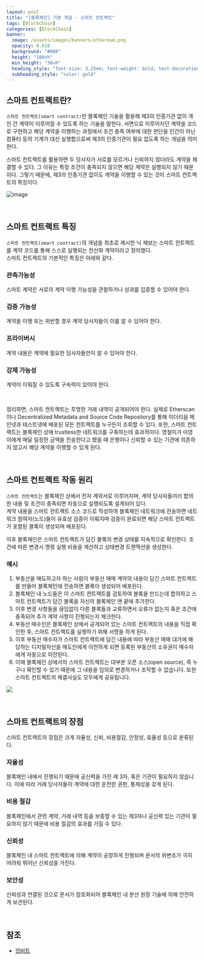 ```yaml
---
layout: post
title: "[블록체인] 기본 개념 - 스마트 컨트랙트"
tags: [BlockChain]
categories: [BlockChain]
banner:
  image: /assets/images/banners/ethereum.png
  opacity: 0.618
  background: "#000"
  height: "100vh"
  min_height: "38vh"
  heading_style: "font-size: 3.25em; font-weight: bold; text-decoration: underline"
  subheading_style: "color: gold"
---
```


## 스마트 컨트랙트란?

`스마트 컨트랙트(smart contract)`란 블록체인 기술을 활용해 제3의 인증기관 없이 개인 간 계약이 이루어질 수 있도록 하는 기술을 말한다. 서면으로 이루어지던 계약을 코드로 구현하고 해당 계약을 이행하는 과정에서 조건 충족 여부에 대한 판단을 인간이 아닌 컴퓨터 등의 기계가 대신 실행함으로써 제3의 인증기관이 필요 없도록 하는 개념을 의미한다.

스마트 컨트랙트를 활용하면 두 당사자가 서로를 모르거나 신뢰하지 않더라도 계약을 체결할 수 있다. 그 이유는 특정 조건이 충족되지 않으면 해당 계약은 실행되지 않기 때문이다.
그렇기 때문에, 제3의 인증기관 없이도 계약을 이행할 수 있는 것이 스마트 컨트랙트의 특징이다.


![image](https://user-images.githubusercontent.com/52439201/172295968-14dfcaac-ebf8-45a2-812b-b962fb5d413a.png)


<br>

## 스마트 컨트랙트 특징

`스마트 컨트랙트(smart contract)`의 개념을 최초로 제시한 닉 재보는 스마트 컨트랙트를 계약 코드를 통해 스스로 실행되는 전산화 계약이라고 정의했다.  
스마트 컨트랙트의 기본적인 특징은 아래와 같다.

### 관측가능성
스마트 계약은 서로의 계약 이행 가능성을 관찰하거나 성과를 입증할 수 있어야 한다.

### 검증 가능성
계약을 이행 또는 위반할 경우 계약 당사자들이 이를 알 수 있어야 한다.

### 프라이버시
계약 내용은 계약에 필요한 당사자들만이 알 수 있어야 한다.

### 강제 가능성
계약이 이뤄질 수 있도록 구속력이 있어야 한다.

<br>

정리하면, 스마트 컨트랙트는 투명한 거래 내역이 공개되어야 한다. 실제로 Etherscan이나 Decentralized Metadata and Source Code Repository를 통해 이더리움 메인넷과 테스트넷에 배포된 모든 컨트랙트를 누구든지 조회할 수 있다.
또한, 스마트 컨트랙트는 블록체인 상에 trustless한 네트워크를 구축하는데 효과적이다. 영철이가 미영이에게 매달 일정한 금액을 전송한다고 했을 때 은행이나 신뢰할 수 있는 기관에 의존하지 않고서 해당 계약을 이행할 수 있게 된다.

<br>

## 스마트 컨트랙트 작동 원리

`스마트 컨트랙트`는 블록체인 상에서 전자 계약서로 이루어지며, 계약 당사자들끼리 합의한 내용 및 조건이 충족되면 자동으로 실행되도록 설계되어 있다.  
계약 내용을 스마트 컨트랙트 소스 코드로 작성하여 블록체인 네트워크에 전송하면 네트워크 참여자(노드)들이 유효성 검증이 이뤄지며 검증이 완료되면 해당 스마트 컨트랙트가 포함된 블록이 생성되며 배포된다.

이후 블록체인은 스마트 컨트랙트가 담긴 블록의 변경 상태를 지속적으로 확인한다. 조건에 따른 변경시 명령 실행 비용을 계산하고 상태변경 트랜잭션을 생성한다.

### 예시

1. 부동산을 매도하고자 하는 사람이 부동산 매매 계약의 내용이 담긴 스마트 컨트랙트를 만들어 블록체인에 전송하면 블록이 생성되어 배포된다.
2. 블록체인 내 노드들은 이 스마트 컨트랙트를 검토하여 블록을 만드는데 합의하고 스마트 컨트랙트가 담긴 블록을 자신의 블록체인 맨 끝에 추가한다.
3. 이후 변경 사항들을 끊임없이 다른 블록들과 교류하면서 오류가 없는지 혹은 조건에 충족되어 추가 계약 사항이 진행되는지 체크한다.
4. 부동산 매수인은 블록체인 상에서 공개되어 있는 스마트 컨트랙트의 내용을 직접 확인한 후, 스마트 컨트랙트를 실행하기 위해 서명을 하게 된다.
5. 이후 부동산 매수자가 스마트 컨트랙트에 담긴 내용에 따라 부동산 매매 대가에 해당하는 디지털자산을 매도인에게 이전하게 되면 등록된 부동산의 소유권이 매수자에게 자동으로 이전된다.
6. 이때 블록체인 상에서의 스마트 컨트랙트는 대부분 오픈 소스(open source), 즉 누구나 확인할 수 있기 때문에 그 내용을 임의로 변경하거나 조작할 수 없습니다. 또한 스마트 컨트랙트의 체결사실도 모두에게 공유됩니다.


![]({{site.baseurl}}/assets/images/banners/smartcontract.png)

<br>

## 스마트 컨트랙트의 장점

스마트 컨트랙트의 장점은 크게 자율성, 신뢰, 비용절감, 안정성, 효율성 등으로 분류된다.

### 자율성 
블록체인 내에서 진행되기 때문에 공신력을 가진 제 3자, 혹은 기관이 필요하지 않습니다. 이에 따라 거래 당사자들이 계약에 대한 온전한 권한, 통제성을 갖게 된다.



### 비용 절감
블록체인에서 관련 계약, 거래 내역 등을 보증할 수 있는 제3자나 공신력 있는 기관이 필요하지 않기 때문에 비용 절감의 효과를 가질 수 있다.



### 신뢰성 
블록체인 내 스마트 컨트랙트에 의해 계약이 공정하게 진행되며 문서의 위변조가 극히 어려워 뛰어난 신뢰성을 가진다.



### 보안성 
신뢰성과 연결된 것으로 문서가 암호화되어 블록체인 내 분산 원장 기술에 의해 안전하게 보관된다.

<br>

## 참조
* [업비트](https://m.upbitcare.com/academy/education/blockchain/71)